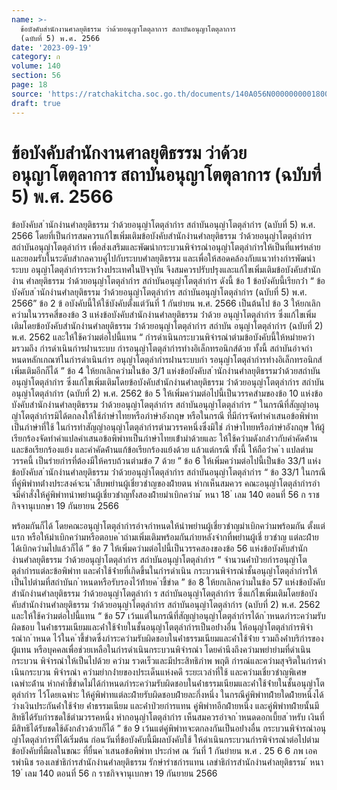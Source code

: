 ```yaml
---
name: >-
  ข้อบังคับสำนักงานศาลยุติธรรม ว่าด้วยอนุญาโตตุลาการ สถาบันอนุญาโตตุลาการ
  (ฉบับที่ 5) พ.ศ. 2566
date: '2023-09-19'
category: ก
volume: 140
section: 56
page: 18
source: 'https://ratchakitcha.soc.go.th/documents/140A056N0000000001800.pdf'
draft: true
---
```


# ข้อบังคับสำนักงานศาลยุติธรรม ว่าด้วยอนุญาโตตุลาการ สถาบันอนุญาโตตุลาการ (ฉบับที่ 5) พ.ศ. 2566

ข้อบังคับส ํานักงํานศําลยุติธรรม ว่ําด้วยอนุญําโตตุลํากําร สถําบันอนุญําโตตุลํากําร (ฉบับที่ 5) พ.ศ. 2566 โดยที่เป็นกํารสมควรแก้ไขเพิ่มเติมข้อบังคับสํานักงํานศําลยุติธรรม ว่ําด้วยอนุญําโตตุลํากําร สถําบันอนุญําโตตุลํากําร เพื่อส่งเสริมและพัฒนํากระบวนพิจํารณําอนุญําโตตุลํากํารให้เป็นที่แพร่หลําย และยอมรับในระดับสํากลควบคู่ไปกับระบบศําลยุติธรรม และเพื่อให้สอดคล้องกับแนวทํางกํารพัฒนําระบบ อนุญําโตตุลํากํารระหว่ํางประเทศในปัจจุบัน จึงสมควรปรับปรุงและแก้ไขเพิ่มเติมข้อบังคับสํานักงําน ศําลยุติธรรม ว่ําด้วยอนุญําโตตุลํากําร สถําบันอนุญําโตตุลํากําร ดังนี้ ข้อ 1 ข้อบังคับนี้เรียกว่ํา “ ข้อบังคับส ํานักงํานศําลยุติธรรม ว่ําด้วยอนุญําโตตุลํากําร สถําบันอนุญําโตตุลํากําร (ฉบับที่ 5) พ.ศ. 2566” ข้อ 2 ข้ อบังคับนี้ให้ใช้บังคับตั้งแต่วันที่ 1 กันยํายน พ.ศ. 2566 เป็นต้นไป ข้อ 3 ให้ยกเลิกควํามในวรรคสี่ของข้อ 3 แห่งข้อบังคับสํานักงํานศําลยุติธรรม ว่ําด้วย อนุญําโตตุลํากําร ซึ่งแก้ไขเพิ่มเติมโดยข้อบังคับสํานักงํานศําลยุติธรรม ว่ําด้วยอนุญําโตตุลํากําร สถําบัน อนุญําโตตุลํากําร (ฉบับที่ 2) พ.ศ. 2562 และให้ใช้ควํามต่อไปนี้แทน “ กํารดําเนินกระบวนพิจํารณําตํามข้อบังคับนี้ให้หมํายควํามรวมถึง กํารดําเนินกํารผ่ํานระบบ กํารอนุญําโตตุลํากํารทํางอิเล็กทรอนิกส์ด้วย ทั้งนี้ สถําบันอําจกําหนดหลักเกณฑ์ในกํารดําเนินกําร อนุญําโตตุลํากํารผ่ํานระบบกํา รอนุญําโตตุลํากํารทํางอิเล็กทรอนิกส์เพิ่มเติมอีกก็ได้ ” ข้อ 4 ให้ยกเลิกควํามในข้อ 3/1 แห่งข้อบังคับส ํานักงํานศําลยุติธรรมว่ําด้วยสถําบัน อนุญําโตตุลํากําร ซึ่งแก้ไขเพิ่มเติมโดยข้อบังคับสํานักงํานศําลยุติธรรม ว่ําด้วยอนุญําโตตุลํากําร สถําบันอนุญําโตตุลํากําร (ฉบับที่ 2) พ.ศ. 2562 ข้อ 5 ให้เพิ่มควํามต่อไปนี้เป็นวรรคสํามของข้อ 10 แห่งข้อบังคับสํานักงํานศําลยุติธรรม ว่ําด้วยอนุญําโตตุลํากําร สถําบันอนุญําโตตุลํากําร “ ในกรณีที่สัญญําอนุญําโตตุลํากํารมิได้ตกลงให้ใช้ภําษําไทยหรือภําษําอังกฤษ หรือในกรณี ที่มีกํารจัดทําคําเสนอข้อพิพําทเป็นภําษําที่ใช้ ในกํารทําสัญญําอนุญําโตตุลํากํารตํามวรรคหนึ่งซึ่งมิใช่ ภําษําไทยหรือภําษําอังกฤษ ให้ผู้เรียกร้องจัดทําคําแปลคําเสนอข้อพิพําทเป็นภําษําไทยเข้ํามําด้วยและ ให้ใช้ควํามดังกล่ําวกับคําคัดค้ํานและข้อเรียกร้องแย้ง และคําคัดค้ํานแก้ข้อเรียกร้องแย้งด้วย แล้วแต่กรณี ทั้งนี้ ให้ถือว่ําค ํา แปลตํามวรรคนี้ เป็นรํายกํารที่ต้องมีให้ครบถ้วนตํามข้อ 7 ด้วย ” ข้อ 6 ให้เพิ่มควํามต่อไปนี้เป็นข้อ 33/1 แห่งข้อบังคับส ํานักงํานศําลยุติธรรม ว่ําด้วยอนุญําโตตุลํากําร สถําบันอนุญําโตตุลํากําร “ ข้อ 33/1 ในกรณีที่คู่พิพําทต่ํางประสงค์จะน ําสืบพยํานผู้เชี่ยวชําญของฝ่ํายตน หํากเห็นสมควร คณะอนุญําโตตุลํากํารอําจมีคําสั่งให้คู่พิพําทนําพยํานผู้เชี่ยวชําญทั้งสองฝ่ํายมําเบิกควําม ้ หนา 18 ่ เลม 140 ตอนที่ 56 ก ราชกิจจานุเบกษา 19 กันยายน 2566

พร้อมกันก็ได้ โดยคณะอนุญําโตตุลํากํารอําจกําหนดให้นําพยํานผู้เชี่ยวชําญมําเบิกควํามพร้อมกัน ตั้งแต่แรก หรือให้มําเบิกควํามหรือตอบค ําถํามเพิ่มเติมพร้อมกันภํายหลังจํากที่พยํานผู้เชี่ ยวชําญ แต่ละฝ่ํายได้เบิกควํามไปแล้วก็ได้ ” ข้อ 7 ให้เพิ่มควํามต่อไปนี้เป็นวรรคสองของข้อ 56 แห่งข้อบังคับสํานักงํานศําลยุติธรรม ว่ําด้วยอนุญําโตตุลํากําร สถําบันอนุญําโตตุลํากําร “ จํานวนค่ําป่วยกํารอนุญําโตตุลํากํารแต่ละข้อพิพําท และค่ําใช้จ่ํายที่เกิดขึ้นในกํารดําเนิน กระบวนพิจํารณําชั้นอนุญําโตตุลํากํารให้เป็นไปตํามที่สถําบันก ําหนดหรือรับรองไว้ท้ํายค ําชี้ขําด ” ข้อ 8 ให้ยกเลิกควํามในข้อ 57 แห่งข้อบังคับสํานักงํานศําลยุติธรรม ว่ําด้วยอนุญําโตตุลํากํา ร สถําบันอนุญําโตตุลํากําร ซึ่งแก้ไขเพิ่มเติมโดยข้อบัง คับสํานักงํานศําลยุติธรรม ว่ําด้วยอนุญําโตตุลํากําร สถําบันอนุญําโตตุลํากําร (ฉบับที่ 2) พ.ศ. 2562 และให้ใช้ควํามต่อไปนี้แทน “ ข้อ 57 เว้นแต่ในกรณีที่สัญญําอนุญําโตตุลํากํารได้ก ําหนดภําระควํามรับผิดชอบ ในค่ําธรรมเนียมและค่ําใช้จ่ํายในชั้นอนุญําโตตุลํากํารเป็นอย่ํางอื่น ให้อนุญําโตตุลํากํารพิจํารณําก ําหนด ไว้ในค ําชี้ขําดซึ่งภําระควํามรับผิดชอบในค่ําธรรมเนียมและค่ําใช้จ่ําย รวมถึงค่ําบริกํารของผู้แทน หรือบุคคลเพื่อช่วยเหลือในกํารดําเนินกระบวนพิจํารณํา โดยคํานึงถึงควํามพยํายํามที่ดําเนินกระบวน พิจํารณําให้เป็นไปด้วย ควําม รวดเร็วและมีประสิทธิภําพ พฤติ กํารณ์และควํามสุจริตในกํารดําเนินกระบวน พิจํารณํา ควํามยํากง่ํายของประเด็นแห่งคดี ระยะเวลําที่ใช้ และควํามเชี่ยวชําญพิเศษเฉพําะด้ําน หํากคําชี้ขําดไม่ได้กําหนดภําระควํามรับผิดชอบในค่ําธรรมเนียมและค่ําใช้จ่ํายในชั้นอนุญําโตตุลํากําร ไว้โดยเฉพําะ ให้คู่พิพําทแต่ละฝ่ํายรับผิดชอบฝ่ํายละกึ่งหนึ่ง ในกรณีคู่พิพําทฝ่ํายใดฝ่ํายหนึ่งได้วํางเงินประกันค่ําใช้จ่ําย ค่ําธรรมเนียม และค่ําป่วยกํารแทน คู่พิพําทอีกฝ่ํายหนึ่ง และคู่พิพําทฝ่ํายนั้นมีสิทธิได้รับกํารชดใช้ตํามวรรคหนึ่ง หํากอนุญําโตตุลํากําร เห็นสมควรอําจก ําหนดดอกเบี้ยส ําหรับ เงินที่มีสิทธิได้รับชดใช้ดังกล่ําวด้วยก็ได้ ” ข้อ 9 เว้นแต่คู่พิพําทจะตกลงกันเป็นอย่ํางอื่น กระบวนพิจํารณําอนุญําโตตุลํากํารที่ได้เริ่มต้น ก่อนวันที่ข้อบังคับนี้มีผลบังคับใช้ ให้ดําเนินกระบวนกํารพิจํารณําต่อไปตํามข้อบังคับที่มีผลในขณะ ที่ยื่นค ําเสนอข้อพิพําท ประกําศ ณ วันที่ 1 กันยํายน พ.ศ . 25 6 6 ภพ เอครพํานิช รองเลขําธิกํารสํานักงํานศําลยุติธรรม รักษํารําชกํารแทน เลขําธิกํารสํานักงํานศําลยุติธรรม ้ หนา 19 ่ เลม 140 ตอนที่ 56 ก ราชกิจจานุเบกษา 19 กันยายน 2566
